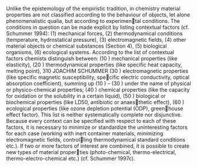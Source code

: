 
Unlike the epistemology of the empiristic tradition, in chemistry material properties are not classified according to the behaviour of objects, let alone phenomenalistic qualia, but according to experimental conditions. The conditions in question can be made explicit by listing contextual factors (cf. Schummer 1994):
(1) mechanical forces, (2) thermodynamical conditions (temperature, hydrostatical pressure), (3) electromagnetic fields, (4) other material objects or chemical substances (Section 4), (5) biological organisms, (6) ecological systems. According to the list of contextual factors chemists distinguish between: (10 ) mechanical properties (like elasticity), (20 ) thermodynamical properties (like specific heat capacity, melting point), 310 JOACHIM SCHUMMER (30 ) electromagnetic properties (like specific magnetic susceptibility, specific electric conductivity, optical absorption coefficient), summing up (10 ) – (30 ) under the name of physical or physico-chemical properties; (40 ) chemical properties (like the capacity for oxidation or the solubility in a certain liquid), (50 ) biological or biochemical properties (like LD50, antibiotic or anaesthetic effect), (60 ) ecological properties (like ozone depletion potential (ODP), greenhouse effect factor). This list is neither systematically complete nor disjunctive. Because every context can be specified with respect to each of these factors, it is necessary to minimize or standardize the uninteresting factors for each case (working with inert container materials, minimizing electromagnetic fields, controlling thermodynamical standard conditions etc.). If two or more factors of interest are combined, it is possible to create new types of material properties (photo-chemical, thermo-electrical, thermo-electro-chemical etc.) (cf. Schummer 1997c).